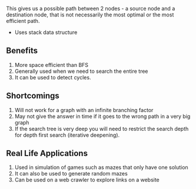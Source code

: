 This gives us a possible path between 2 nodes - a source node and a destination node, that is not necessarily the most optimal or the most efficient path.

- Uses stack data structure

## Benefits
1. More space efficient than BFS
2. Generally used when we need to search the entire tree
3. It can be used to detect cycles.

## Shortcomings
1. Will not work for a graph with an infinite branching factor
2. May not give the answer in time if it goes to the wrong path in a very big graph
3. If the search tree is very deep you will need to restrict the search depth for depth first search (iterative deepening).

## Real Life Applications
1. Used in simulation of games such as mazes that only have one solution
2. It can also be used to generate random mazes
3. Can be used on a web crawler to explore links on a website